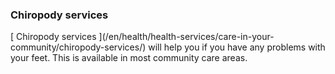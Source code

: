 ###  Chiropody services

[ Chiropody services ](/en/health/health-services/care-in-your-
community/chiropody-services/) will help you if you have any problems with
your feet. This is available in most community care areas.
